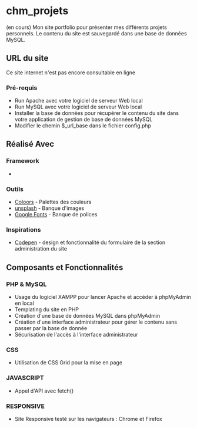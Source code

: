 # chm_projets

(en cours)
Mon site portfolio pour présenter mes différents projets personnels. Le contenu du site est sauvegardé dans une base de données MySQL.

## URL du site

Ce site internet n'est pas encore consultable en ligne

### Pré-requis

* Run Apache avec votre logiciel de serveur Web local
* Run MySQL avec votre logiciel de serveur Web local 
* Installer la base de données pour récupérer le contenu du site dans votre application de gestion de base de données MySQL
* Modifier le chemin $_url_base dans le fichier config.php


## Réalisé Avec 

### Framework

* 

### Outils

* [Coloors](https://coolors.co/) - Palettes des couleurs
* [unsplash](https://unsplash.com/) - Banque d'images
* [Google Fonts](https://fonts.google.com/) - Banque de polices

### Inspirations

* [Codepen](https://codepen.io/abergin/pen/ihlDf) - design et fonctionnalité du formulaire de la section administration du site

## Composants et Fonctionnalités

### PHP & MySQL
* Usage du logiciel XAMPP pour lancer Apache et accéder à phpMyAdmin en local
* Templating du site en PHP
* Création d'une base de données MySQL dans phpMyAdmin
* Création d'une interface administrateur pour gérer le contenu sans passer par la base de donnée
* Sécurisation de l'accès à l'interface administrateur

### CSS
* Utilisation de CSS Grid pour la mise en page 

### JAVASCRIPT

* Appel d'API avec fetch()

### RESPONSIVE
* Site Responsive testé sur les navigateurs : Chrome et Firefox

